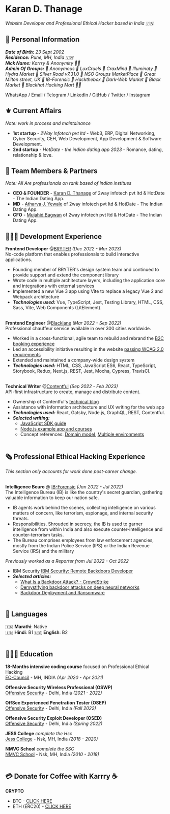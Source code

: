 # Karan D. Thanage

_Website Developer and Professional Ethical Hacker based in India 🇮🇳_ <br>

## 🔐 Personal Information
_**Date of Birth:** 23 Sept 2002_ <br>
_**Residence:** Pune, MH, India 🇮🇳_ <br>
_**Nick Name:** Karrry & Anonymity 👨‍💻_ <br>
_**Admin Of Groups:**  💠 Anonymous
                       💠 LuxCruels
                       💠 CraxMind
                       💠 Illuminaty
                       💠 Hydra Market
                       💠 Silver Road v7.31.0
                       💠 NSO Groups MarketPlace
                       💠 Great Milton street, UK
                       💠 IB-Forensic
                       💠 Hackthebox
                       💠 Dark-Web Market
                       💠 Black Market
                       💠 Blackhat Hacking Mart 👨‍💻_ <br>

[WhatsApp](https://wa.me/+917887970701) / [Email](mailto:Karanthange710@gmail.com) / [Telegram](https://t.me/infoanonymous) / [LinkedIn](https://www.linkedin.com/in/thenameiskarrry/) / [GitHub](https://github.com/2waytoceo/) / [Twitter](https://twitter.com/2waytoceo/) / [Instagram](https://instagram.com/1st.raw/)

## ⚜️ Current Affairs
_Note: work in process and maintainance_ <br>
  - **1st startup** - *2Way Infotech pvt ltd* - Web3, ERP, Digital Networking, Cyber Security, CEH, Web Development, App Development & Software Development.
  - **2nd startup** - *HotDate - the indian dating app 2023* - Romance, dating, relationship & love.

## 💼 Team Members & Partners
_Note: All Are professionals on rank based of indian institues_
  - **CEO & FOUNDER**  - [Karan D. Thanage](https://in.linkedin.com/in/thenameiskarrry) of 2way infotech pvt ltd & HotDate - The Indian Dating App.
  - **MD**             - [Atharva J. Yewale](https://www.instagram.com/_anonymous_atharva/) of 2way infotech pvt ltd & HotDate - The Indian Dating App.
  - **CFO**            - [Mujahid Bagwan](https://www.instagram.com/BAGWAN_MUJAHID/) of 2way infotech pvt ltd & HotDate - The Indian Dating App.

## 👩🏼‍💻 Development Experience

**Frontend Developer** @[BRYTER](https://bryter.com/) _(Dec 2022 - Mar 2023)_ <br>
No-code platform that enables professionals to build interactive applications.
  - Founding member of BRYTER's design system team and continued to provide support and extend the component library
  - Wrote code in multiple architecture layers, including the application core and integrations with external services
  - Implemented a new Vue 3 app using Vite to replace a legacy Vue 2 and Webpack architecture
  - **_Technologies used:_** Vue, TypeScript, Jest, Testing Library, HTML, CSS, Sass, Vite, Web Components (LitElement).
<br><br>


**Frontend Engineer** @[Blacklane](https://www.blacklane.com/en) _(Mar 2022 - Sep 2022)_ <br>
Professional chauffeur service available in over 300 cities worldwide.
  - Worked in a cross-functional, agile team to rebuild and rebrand the [B2C booking experience](https://www.blacklane.com/en/)
  - Led an accessibility initiative resulting in the website [passing WCAG 2.0 requirements](https://www.blacklane.com/en/accessibility/)
  - Extended and maintained a company-wide design system
  - **_Technologies used:_** HTML, CSS, JavaScript ES6, React, TypeScript, Storybook, Redux, Next.js, REST, Jest, Mocha, Cypress, TravisCI.
  <br><br>

**Technical Writer** @[Contentful](https://www.contentful.com/) _(Sep 2022 - Feb 2023)_ <br>
API-first infrastructure to create, manage and distribute content.
  - Ownership of Contentful's [technical blog](https://www.contentful.com/blog/)
  - Assistance with information architecture and UX writing for the web app
  - **_Technologies used:_** React, Gatsby, Node.js, GraphQL, REST, Contentful.
  - **_Selected writing:_**
    - [JavaScript SDK guide](https://www.contentful.com/developers/docs/javascript/tutorials/using-js-cda-sdk/)
    - [Node.js example app and courses](https://the-example-app-nodejs.contentful.com/courses)
    - Concept references: [Domain model](https://www.contentful.com/developers/docs/concepts/domain-model/), [Multiple environments](https://www.contentful.com/developers/docs/concepts/multiple-environments/)
    <br><br>
    
## 🗞 Professional Ethical Hacking Experience

_This section only accounts for work done post-career change._
<br><br>

**Intelligence Beuro** @ [IB-Forensic](https://www.mha.gov.in/en/centralpoliceorganization/intelligence-bureau) _(Jan 2022 - Jul 2022)_ <br>
The Intelligence Bureau (IB) is like the country's secret guardian, gathering valuable information to keep our nation safe.
  - IB agents work behind the scenes, collecting intelligence on various matters of concern, like terrorism, espionage, and internal security threats.
  - Responsibilities. Shrouded in secrecy, the IB is used to garner intelligence from within India and also execute counter-intelligence and counter-terrorism tasks.
  - The Bureau comprises employees from law enforcement agencies, mostly from the Indian Police Service (IPS) or the Indian Revenue Service (IRS) and the military

_Previously worked as a Reporter from Jul 2022 - Oct 2022_ <br>
  - IBM Security [IBM Security: Remote Backdoors Developer](https://www.ibm.com/in-en)
  - **_Selected articles:_**
    - [What Is a Backdoor Attack? - CrowdStrike](https://www.crowdstrike.com/cybersecurity-101/attack-types/backdoor-attack/)
    - [Demystifying backdoor attacks on deep neural networks](https://research.ibm.com/publications/backdoor-smoothing-demystifying-backdoor-attacks-on-deep-neural-networks)
    - [Backdoor Deployment and Ransomware](https://securityintelligence.com/x-force/2023-x-force-threat-intelligence-index-report/)
<br><br>

## 💬 Languages

🇮🇳 **Marathi**: Native <br>
🇮🇳 **Hindi**: B1
🇺🇸 **English**: B2 
<br><br>

## 👩🏼‍🎓 Education

**18-Months intensive coding course** focused on Professional Ethical Hacking <br>
[EC-Council](https://www.eccouncil.org/train-certify/certified-ethical-hacker-ceh/) - MH, INDIA _(Apr 2020 - Apr 2021)_ <br>

**Offensive Security Wireless Professional (OSWP)**<br>
[Offensive Security](https://www.offsec.com/) - Delhi, India _(2021 - 2022)_

**OffSec Experienced Penetration Tester (OSEP)**<br>
[Offensive Security](https://www.offsec.com/) - Delhi, India _(Fall 2022)_

**Offensive Security Exploit Developer (OSED)**<br>
[Offensive Security](https://www.offsec.com/) - Delhi, India _(Spring 2022)_

**JESS College** _complete the Hsc_ <br>
[Jess College](https://mvp.edu.in/mvpsite/) - Nsk, MH, India _(2018 - 2020)_

**NMVC School** _complete the SSC_ <br>
[NMVC School](https://entranceindia.com/city-institution-isk/nutan-madhyamik-vidhyalay-in-chitegaon-nashik/) - Nsk, MH, India _(2010 - 2018)_
<br><br>

## 💳 Donate for Coffee with Karrry ☕
**CRYPTO**
  - BTC           -   [CLICK HERE](https://blockchair.com/bitcoin/address/bc1qg3tpurx3hk5qymsnudy8l54feyfxnhugwl9pjt)
  - ETH (ERC20)   -   [CLICK HERE](https://blockchair.com/ethereum/address/0xbc616dea8cb0695ce3719c9df4019702e2225067)
